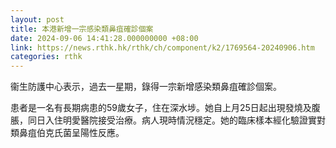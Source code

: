 ```yaml
---
layout: post
title: 本港新增一宗感染類鼻疽確診個案
date: 2024-09-06 14:41:28.000000000 +08:00
link: https://news.rthk.hk/rthk/ch/component/k2/1769564-20240906.htm
categories: rthk
---
```


衞生防護中心表示，過去一星期，錄得一宗新增感染類鼻疽確診個案。

患者是一名有長期病患的59歲女子，住在深水埗。她自上月25日起出現發燒及腹脹，同日入住明愛醫院接受治療。病人現時情況穩定。她的臨床樣本經化驗證實對類鼻疽伯克氏菌呈陽性反應。
